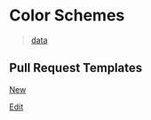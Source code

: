 # Color Schemes

> [data](data.json)

## Pull Request Templates
[New](../.github/PULL_REQUEST_TEMPLATE/color-schemes-new.md)

[Edit](../.github/PULL_REQUEST_TEMPLATE/color-schemes-edit.md)